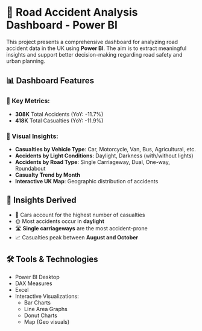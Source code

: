 # 🚗 Road Accident Analysis Dashboard - Power BI

This project presents a comprehensive dashboard for analyzing road accident data in the UK using **Power BI**. The aim is to extract meaningful insights and support better decision-making regarding road safety and urban planning.

## 📊 Dashboard Features

### 🔹 Key Metrics:
- **308K** Total Accidents (YoY: -11.7%)
- **418K** Total Casualties (YoY: -11.9%)

### 🔹 Visual Insights:
- **Casualties by Vehicle Type**: Car, Motorcycle, Van, Bus, Agricultural, etc.
- **Accidents by Light Conditions**: Daylight, Darkness (with/without lights)
- **Accidents by Road Type**: Single Carriageway, Dual, One-way, Roundabout
- **Casualty Trend by Month**
- **Interactive UK Map**: Geographic distribution of accidents

## 🧠 Insights Derived
- 🚗 Cars account for the highest number of casualties
- 🌞 Most accidents occur in **daylight**
- 🛣️ **Single carriageways** are the most accident-prone
- 📈 Casualties peak between **August and October**

## 🛠️ Tools & Technologies

- Power BI Desktop
- DAX Measures
- Excel
- Interactive Visualizations:
  - Bar Charts
  - Line Area Graphs
  - Donut Charts
  - Map (Geo visuals)
  
